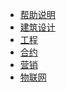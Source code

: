 
<!-- 上传git用这个 -->
* [帮助说明](https://grb2015.github.io/grb_docsify/#/)
* [建筑设计](https://grb2015.github.io/grb_docsify/#/建筑设计标准)
* [工程](https://grb2015.github.io/grb_docsify/#/工程)
* [合约](https://grb2015.github.io/grb_docsify/#/合约)
* [营销](https://grb2015.github.io/grb_docsify/#/营销)
* [物联网](https://grb2015.github.io/grb_docsify/#/物联网)


<!-- 本地调试用这个 -->
<!-- * [帮助说明](/)
* [建筑设计](建筑设计标准)
* [工程](工程)
* [合约](合约)
* [营销](营销)
* [物联网](物联网)
 -->


